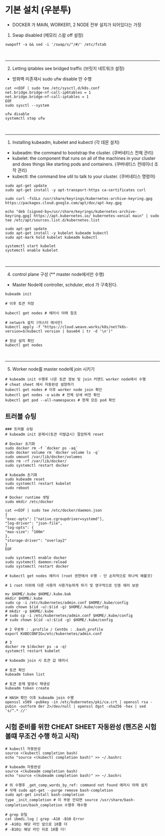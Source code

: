 # 기본 설치 (우분투)

- DOCKER 가 MAIN, WORKER1, 2 NODE 전부 설치가 되어있다는 가정


1) Swap disabled (메모리 스왑 off 설정)

```shell
swapoff -a && sed -i '/swap/s/^/#/' /etc/fstab
```

<br>

---

2) Letting iptables see bridged traffic (브릿지 네트워크 설정)

- 방화벽 미존재시 sudo ufw disable 만 수행

```shell
cat <<EOF | sudo tee /etc/sysctl.d/k8s.conf
net.bridge.bridge-nf-call-ip6tables = 1
net.bridge.bridge-nf-call-iptables = 1
EOF
sudo sysctl --system

ufw disable
systemctl stop ufw
```

<br>

---

1) Installing kubeadm, kubelet and kubectl (각 데몬 설치)

- kubeadm: the command to bootstrap the cluster. (쿠버네티스 전체 관리)
- kubelet: the component that runs on all of the machines in your cluster and does things like starting pods and containers. (쿠버네티스 컨테이너 조작 관리)
- kubectl: the command line util to talk to your cluster. (쿠버네티스 명령어)

```shell
sudo apt-get update
sudo apt-get install -y apt-transport-https ca-certificates curl

sudo curl -fsSLo /usr/share/keyrings/kubernetes-archive-keyring.gpg https://packages.cloud.google.com/apt/doc/apt-key.gpg

echo "deb [signed-by=/usr/share/keyrings/kubernetes-archive-keyring.gpg] https://apt.kubernetes.io/ kubernetes-xenial main" | sudo tee /etc/apt/sources.list.d/kubernetes.list

sudo apt-get update
sudo apt-get install -y kubelet kubeadm kubectl
sudo apt-mark hold kubelet kubeadm kubectl

systemctl start kubelet
systemctl enable kubelet
```

<br>

---

4) control plane 구성 (** master node에서만 수행)

- Master Node에 controller, schduler, etcd 가 구축된다.

```shell
kubeadm init

# 이후 토큰 저장

kubectl get nodes # 에러시 아래 참조

# network 설치 (마스터 에서만)
kubectl apply -f "https://cloud.weave.works/k8s/net?k8s-version=$(kubectl version | base64 | tr -d '\n')"

# 정상 설치 확인
kubectl get nodes
```

<br>

---

5) Worker node를 master node에 join 시키기

```shell
# kubeadm init 수행후 나온 토큰 정보 및 join 커맨드 worker node에서 수행
# cheat sheet 에서 자동완성 설정하기
kubectl get nodes # 이후 worker node join 확인
kubectl get nodes -o wide # 전체 상세 버전 확인
kubectl get pod --all-namespaces # 현재 모든 pod 확인
```


## 트러블 슈팅

```shell
### 트러블 슈팅
# kubeadm init 문제시(토큰 미발급시) 깔끔하게 reset

# Docker 초기화
sudo docker rm -f `docker ps -aq`
sudo docker volume rm `docker volume ls -q`
sudo umount /var/lib/docker/volumes
sudo rm -rf /var/lib/docker/
sudo systemctl restart docker

# kubeadm 초기화
sudo kubeadm reset
sudo systemctl restart kubelet
sudo reboot

# Docker runtime 셋팅
sudo mkdir /etc/docker

cat <<EOF | sudo tee /etc/docker/daemon.json
{
"exec-opts": ["native.cgroupdriver=systemd"],
"log-driver": "json-file",
"log-opts": {
"max-size": "100m"
},
"storage-driver": "overlay2"
}
EOF

sudo systemctl enable docker
sudo systemctl daemon-reload
sudo systemctl restart docker

# kubectl get nodes 에러시 (root 권한에서 수행 - 단 순차적으로 하나씩 해볼것)

# 1 root 이외에 다른 사용자 사용가능하게 하기 및 영구적으로 인증 에러 보완

mv $HOME/.kube $HOME/.kube.bak
mkdir $HOME/.kube
sudo cp -i /etc/kubernetes/admin.conf $HOME/.kube/config
sudo chown $(id -u):$(id -g) $HOME/.kube/config
# mkdir -p $HOME/.kube
# sudo cp -i /etc/kubernetes/admin.conf $HOME/.kube/config
# sudo chown $(id -u):$(id -g) $HOME/.kube/config

# 2 우분투 : .profile / CentOs : .bash_profile
export KUBECONFIG=/etc/kubernetes/admin.conf

# 3
docker rm $(docker ps -a -q)
systemctl restart kubelet

# kubeadm join 시 토큰 값 에러시

# 토큰 확인
kubeadm token list

# 토큰 문제 발생시 재생성
kubeadm token create

# HASH 확인 이후 kubeadm join 수행
openssl x509 -pubkey -in /etc/kubernetes/pki/ca.crt | openssl rsa -pubin -outform der 2>/dev/null | openssl dgst -sha256 -hex | sed 's/^.* //'
```

## 시험 준비를 위한 CHEAT SHEET 자동완성 (핸즈온 시험볼떄 무조건 수행 하고 시작)

```shell
# kubectl 자동완성
source <(kubectl completion bash)
echo "source <(kubectl completion bash)" >> ~/.bashrc

# kubeadm 자동완성
source <(kubeadm completion bash)
echo "source <(kubeadm completion bash)" >> ~/.bashrc

# 위 수행후 _get_comp_words_by_ref: command not found 에러시 아래 설치
# 삭제 sudo apt-get --purge remove bash-completion
sudo apt-get install bash-completion
type _init_completion # 이 부분 안되면 source /usr/share/bash-completion/bash_completion 수행후 재수행

# grep 유틸
cat ibmdi.log | grep -A10 -B10 Error
# -A10는 해당 라인 앞으로 10줄 더
# -B10는 해당 라인 뒤로 10줄 더!
```